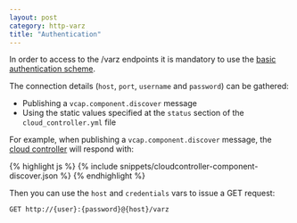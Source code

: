 ```yaml
---
layout: post
category: http-varz
title: "Authentication"
---
```


In order to access to the /varz endpoints it is mandatory to use the
[basic authentication scheme](http://en.wikipedia.org/wiki/Basic_access_authentication).

The connection details (`host`, `port`, `username` and `password`) can be gathered:
* Publishing a `vcap.component.discover` message
* Using the static values specified at the `status` section of the `cloud_controller.yml` file

For example, when publishing a `vcap.component.discover` message, the
[cloud controller](/cloud-controller/subscribe-vcap-component-discover) will respond with:

<div class="js example">
{% highlight js %}
{% include snippets/cloudcontroller-component-discover.json %}
{% endhighlight %}
</div>

Then you can use the `host` and `credentials` vars to issue a GET request:

`GET http://{user}:{password}@{host}/varz`